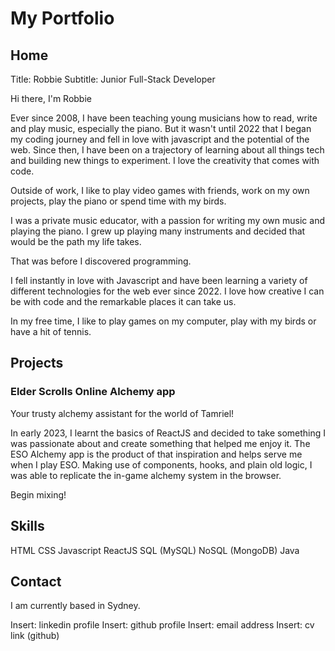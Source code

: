 # My Portfolio

## Home

Title: Robbie
Subtitle: Junior Full-Stack Developer

Hi there, I'm Robbie

Ever since 2008, I have been teaching young musicians how to read, write and play music, especially the piano. But it wasn't until 2022 that I began my coding journey and fell in love with javascript and the potential of the web. Since then, I have been on a trajectory of learning about all things tech and building new things to experiment. I love the creativity that comes with code.

Outside of work, I like to play video games with friends, work on my own projects, play the piano or spend time with my birds.

<!--  -->

I was a private music educator, with a passion for writing my own music and playing the piano. I grew up playing many instruments and decided that would be the path my life takes.

That was before I discovered programming.

I fell instantly in love with Javascript and have been learning a variety of different technologies for the web ever since 2022. I love how creative I can be with code and the remarkable places it can take us.

In my free time, I like to play games on my computer, play with my birds or have a hit of tennis.

## Projects

### Elder Scrolls Online Alchemy app

Your trusty alchemy assistant for the world of Tamriel!

In early 2023, I learnt the basics of ReactJS and decided to take something I was passionate about and create something that helped me enjoy it. The ESO Alchemy app is the product of that inspiration and helps serve me when I play ESO. Making use of components, hooks, and plain old logic, I was able to replicate the in-game alchemy system in the browser.

Begin mixing!

## Skills

HTML
CSS
Javascript
ReactJS
SQL (MySQL)
NoSQL (MongoDB)
Java

## Contact

I am currently based in Sydney.

Insert: linkedin profile
Insert: github profile
Insert: email address
Insert: cv link (github)
